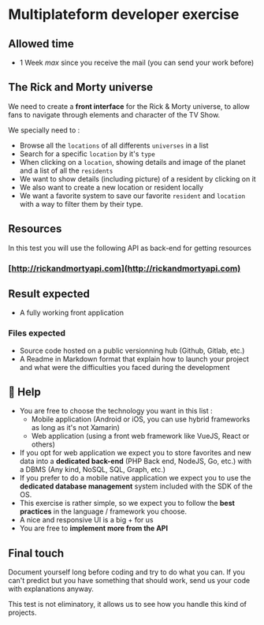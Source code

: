 # Multiplateform developer exercise

## Allowed time
- 1 Week *max* since you receive the mail (you can send your work  before)

## The Rick and Morty universe
We need to create a **front interface** for the Rick & Morty universe, to allow fans to navigate through elements and character of the TV Show.

We specially need to :
- Browse all the `locations` of all differents `universes` in a list
- Search for a specific `location` by it's `type` 
- When clicking on a `location`, showing details and image of the planet and a list of all the `residents` 
- We want to show details (including picture) of a resident by clicking on it
- We also want to create a new location or resident locally
- We want a favorite system to save our favorite `resident` and `location` with a way to filter them by their type.

## Resources 
In this test you will use the following API as back-end for getting resources

### [http://rickandmortyapi.com](http://rickandmortyapi.com)

## Result expected
- A fully working front application 

### Files expected
- Source code hosted on a public versionning hub (Github, Gitlab, etc.)
- A Readme in Markdown format that explain how to launch your project and what were the difficulties you faced during the development

## 🌟 Help
- You are free to choose the technology you want in this list : 
  - Mobile application (Android or iOS, you can use hybrid frameworks as long as it's not Xamarin)
  - Web application (using a front web framework like VueJS, React or others)
- If you opt for web application we expect you to store favorites and new data into a **dedicated back-end** (PHP Back end, NodeJS, Go, etc.) with a DBMS (Any kind, NoSQL, SQL, Graph, etc.)
- If you prefer to do a mobile native application we expect you to use the **dedicated database management** system included with the SDK of the OS.
- This exercise is rather simple, so we expect you to follow the **best practices** in the language / framework you choose.
- A nice and responsive UI is a big + for us
- You are free to **implement more from the API**

## Final touch
Document yourself long before coding and try to do what you can. If you can't predict but you have something that should work, send us your code with explanations anyway.

This test is not eliminatory, it allows us to see how you handle this kind of projects.
